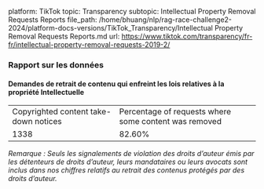 platform: TikTok
topic: Transparency
subtopic: Intellectual Property Removal Requests Reports
file_path: /home/bhuang/nlp/rag-race-challenge2-2024/platform-docs-versions/TikTok_Transparency/Intellectual Property Removal Requests Reports.md
url: https://www.tiktok.com/transparency/fr-fr/intellectual-property-removal-requests-2019-2/

### Rapport sur les données

#### Demandes de retrait de contenu qui enfreint les lois relatives à la propriété Intellectuelle

|     |     |
| --- | --- |
| Copyrighted content take-down notices | Percentage of requests where some content was removed |
| 1338 | 82.60% |

_Remarque_ _: Seuls les signalements de violation des droits d’auteur émis par les détenteurs de droits d’auteur, leurs mandataires ou leurs avocats sont inclus dans nos chiffres relatifs au retrait des contenus protégés par des droits d’auteur._